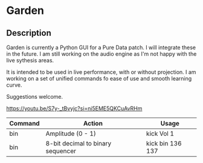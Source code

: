 # Garden

## Description
Garden is currently a Python GUI for a Pure Data patch. I will integrate these in the future.
I am still working on the audio engine as I'm not happy with the live sythesis areas.

It is intended to be used in live performance, with or without projection.
I am working on a set of unified commands fo ease of use and smooth learning curve.

Suggestions welcome.

https://youtu.be/S7y-_tBvyjc?si=ni5EME5QKCuAvRHm

| Command | Action | Usage |  
| --- | --- | --- |
| bin | Amplitude (0 - 1) | kick Vol 1 |  
| bin | 8-bit decimal to binary sequencer | kick bin 136 137 |  

